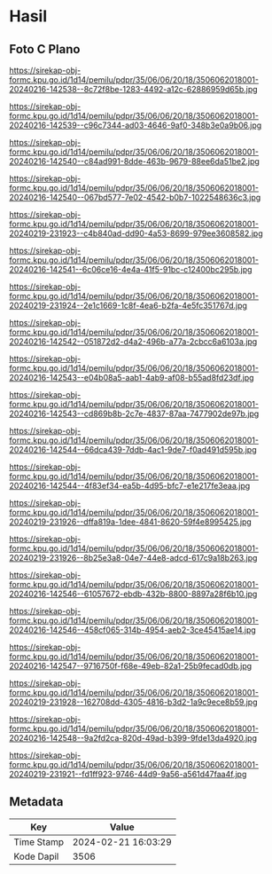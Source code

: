 # Hasil

## Foto C Plano

https://sirekap-obj-formc.kpu.go.id/1d14/pemilu/pdpr/35/06/06/20/18/3506062018001-20240216-142538--8c72f8be-1283-4492-a12c-62886959d65b.jpg

https://sirekap-obj-formc.kpu.go.id/1d14/pemilu/pdpr/35/06/06/20/18/3506062018001-20240216-142539--c96c7344-ad03-4646-9af0-348b3e0a9b06.jpg

https://sirekap-obj-formc.kpu.go.id/1d14/pemilu/pdpr/35/06/06/20/18/3506062018001-20240216-142540--c84ad991-8dde-463b-9679-88ee6da51be2.jpg

https://sirekap-obj-formc.kpu.go.id/1d14/pemilu/pdpr/35/06/06/20/18/3506062018001-20240216-142540--067bd577-7e02-4542-b0b7-1022548636c3.jpg

https://sirekap-obj-formc.kpu.go.id/1d14/pemilu/pdpr/35/06/06/20/18/3506062018001-20240219-231923--c4b840ad-dd90-4a53-8699-979ee3608582.jpg

https://sirekap-obj-formc.kpu.go.id/1d14/pemilu/pdpr/35/06/06/20/18/3506062018001-20240216-142541--6c06ce16-4e4a-41f5-91bc-c12400bc295b.jpg

https://sirekap-obj-formc.kpu.go.id/1d14/pemilu/pdpr/35/06/06/20/18/3506062018001-20240219-231924--2e1c1669-1c8f-4ea6-b2fa-4e5fc351767d.jpg

https://sirekap-obj-formc.kpu.go.id/1d14/pemilu/pdpr/35/06/06/20/18/3506062018001-20240216-142542--051872d2-d4a2-496b-a77a-2cbcc6a6103a.jpg

https://sirekap-obj-formc.kpu.go.id/1d14/pemilu/pdpr/35/06/06/20/18/3506062018001-20240216-142543--e04b08a5-aab1-4ab9-af08-b55ad8fd23df.jpg

https://sirekap-obj-formc.kpu.go.id/1d14/pemilu/pdpr/35/06/06/20/18/3506062018001-20240216-142543--cd869b8b-2c7e-4837-87aa-7477902de97b.jpg

https://sirekap-obj-formc.kpu.go.id/1d14/pemilu/pdpr/35/06/06/20/18/3506062018001-20240216-142544--66dca439-7ddb-4ac1-9de7-f0ad491d595b.jpg

https://sirekap-obj-formc.kpu.go.id/1d14/pemilu/pdpr/35/06/06/20/18/3506062018001-20240216-142544--4f83ef34-ea5b-4d95-bfc7-e1e217fe3eaa.jpg

https://sirekap-obj-formc.kpu.go.id/1d14/pemilu/pdpr/35/06/06/20/18/3506062018001-20240219-231926--dffa819a-1dee-4841-8620-59f4e8995425.jpg

https://sirekap-obj-formc.kpu.go.id/1d14/pemilu/pdpr/35/06/06/20/18/3506062018001-20240219-231926--8b25e3a8-04e7-44e8-adcd-617c9a18b263.jpg

https://sirekap-obj-formc.kpu.go.id/1d14/pemilu/pdpr/35/06/06/20/18/3506062018001-20240216-142546--61057672-ebdb-432b-8800-8897a28f6b10.jpg

https://sirekap-obj-formc.kpu.go.id/1d14/pemilu/pdpr/35/06/06/20/18/3506062018001-20240216-142546--458cf065-314b-4954-aeb2-3ce45415ae14.jpg

https://sirekap-obj-formc.kpu.go.id/1d14/pemilu/pdpr/35/06/06/20/18/3506062018001-20240216-142547--9716750f-f68e-49eb-82a1-25b9fecad0db.jpg

https://sirekap-obj-formc.kpu.go.id/1d14/pemilu/pdpr/35/06/06/20/18/3506062018001-20240219-231928--162708dd-4305-4816-b3d2-1a9c9ece8b59.jpg

https://sirekap-obj-formc.kpu.go.id/1d14/pemilu/pdpr/35/06/06/20/18/3506062018001-20240216-142548--9a2fd2ca-820d-49ad-b399-9fde13da4920.jpg

https://sirekap-obj-formc.kpu.go.id/1d14/pemilu/pdpr/35/06/06/20/18/3506062018001-20240219-231921--fd1ff923-9746-44d9-9a56-a561d47faa4f.jpg


## Metadata

| Key        | Value               |
| ---------- | ------------------- |
| Time Stamp | 2024-02-21 16:03:29 |
| Kode Dapil | 3506                |



